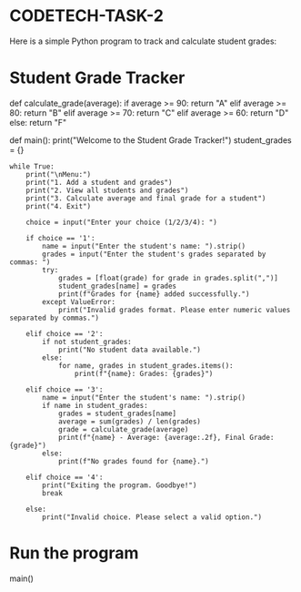 # CODETECH-TASK-2
Here is a simple Python program to track and calculate student grades:

# Student Grade Tracker

def calculate_grade(average):
    if average >= 90:
        return "A"
    elif average >= 80:
        return "B"
    elif average >= 70:
        return "C"
    elif average >= 60:
        return "D"
    else:
        return "F"

def main():
    print("Welcome to the Student Grade Tracker!")
    student_grades = {}

    while True:
        print("\nMenu:")
        print("1. Add a student and grades")
        print("2. View all students and grades")
        print("3. Calculate average and final grade for a student")
        print("4. Exit")

        choice = input("Enter your choice (1/2/3/4): ")

        if choice == '1':
            name = input("Enter the student's name: ").strip()
            grades = input("Enter the student's grades separated by commas: ")
            try:
                grades = [float(grade) for grade in grades.split(",")]
                student_grades[name] = grades
                print(f"Grades for {name} added successfully.")
            except ValueError:
                print("Invalid grades format. Please enter numeric values separated by commas.")

        elif choice == '2':
            if not student_grades:
                print("No student data available.")
            else:
                for name, grades in student_grades.items():
                    print(f"{name}: Grades: {grades}")

        elif choice == '3':
            name = input("Enter the student's name: ").strip()
            if name in student_grades:
                grades = student_grades[name]
                average = sum(grades) / len(grades)
                grade = calculate_grade(average)
                print(f"{name} - Average: {average:.2f}, Final Grade: {grade}")
            else:
                print(f"No grades found for {name}.")

        elif choice == '4':
            print("Exiting the program. Goodbye!")
            break

        else:
            print("Invalid choice. Please select a valid option.")

# Run the program
main()
